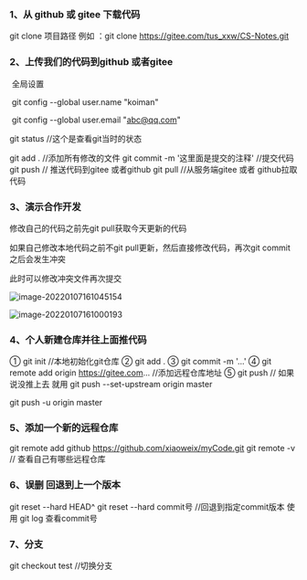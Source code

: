 ### 1、从 github 或 gitee 下载代码
git clone 项目路径 
例如 ：git clone https://gitee.com/tus_xxw/CS-Notes.git

### 2、上传我们的代码到github 或者gitee

​	全局设置

​	git config --global user.name "koiman"

​	git config --global user.email "abc@qq.com"



git status  //这个是查看git当时的状态

git add .  //添加所有修改的文件
git commit -m '这里面是提交的注释'  //提交代码
git push // 推送代码到gitee 或者github 
git pull //从服务端gitee 或者 github拉取代码

### 3、演示合作开发

修改自己的代码之前先git pull获取今天更新的代码

如果自己修改本地代码之前不git pull更新，然后直接修改代码，再次git commit之后会发生冲突

此时可以修改冲突文件再次提交

![image-20220107161045154](C:\Users\tesseract\AppData\Roaming\Typora\typora-user-images\image-20220107161045154.png)

![image-20220107161000193](C:\Users\tesseract\AppData\Roaming\Typora\typora-user-images\image-20220107161000193.png)

### 4、个人新建仓库并往上面推代码

① git init //本地初始化git仓库
② git add .
③ git commit -m '...'
④ git remote add origin https://gitee.com...  //添加远程仓库地址
⑤ git push   // 如果说没推上去 就用 git push --set-upstream origin master

git push -u origin master

### 5、添加一个新的远程仓库

git remote add github https://github.com/xiaoweix/myCode.git
git remote -v // 查看自己有哪些远程仓库

### 6、误删 回退到上一个版本


git reset --hard HEAD^
git reset --hard commit号 //回退到指定commit版本 使用 git log 查看commit号

### 7、分支
git checkout test //切换分支